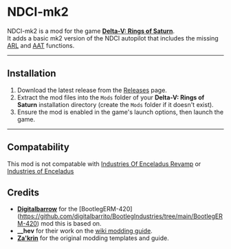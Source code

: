 # NDCI-mk2

NDCI-mk2 is a mod for the game [**Delta-V: Rings of Saturn**](https://store.steampowered.com/app/846030/DV_Rings_of_Saturn/).  
It adds a basic mk2 version of the NDCI autopilot that includes the missing [ARL](https://delta-v.kodera.pl/index.php/Autopilot#ARL) and [AAT](https://delta-v.kodera.pl/index.php/Autopilot#AAT) functions.

---

## Installation

1. Download the latest release from the [Releases](https://github.com/Minecrafter8001/NDCI-mk2/releases) page.
2. Extract the mod files into the `Mods` folder of your **Delta-V: Rings of Saturn** installation directory (create the `Mods` folder if it doesn't exist).
3. Ensure the mod is enabled in the game's launch options, then launch the game.

---

## Compatability
This mod is not compatable with [Industries Of Enceladus Revamp](https://github.com/rwqfsfasxc100/Industries-Of-Enceladus-Rewrite/) or [Industries of Enceladus](https://github.com/spdx-github/IndustriesOfEnceladus)

## Credits

- **[Digitalbarrow](https://github.com/digitalbarrito/)** for the [BootlegERM-420] (https://github.com/digitalbarrito/BootlegIndustries/tree/main/BootlegERM-420) mod this is based on.
- **__hev** for their work on the [wiki modding guide](https://delta-v.kodera.pl/index.php/Writing_Your_Own_Mod).
- **[Za'krin](https://github.com/ZakrinYoran/Delta-V-Modding)** for the original modding templates and guide.

